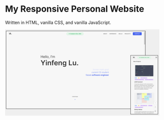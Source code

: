 # My Responsive Personal Website

Written in HTML, vanilla CSS, and vanilla JavaScript.

![cover](https://github.com/MapleBKL/personal-website/blob/master/img/projects/website/cover.png)
